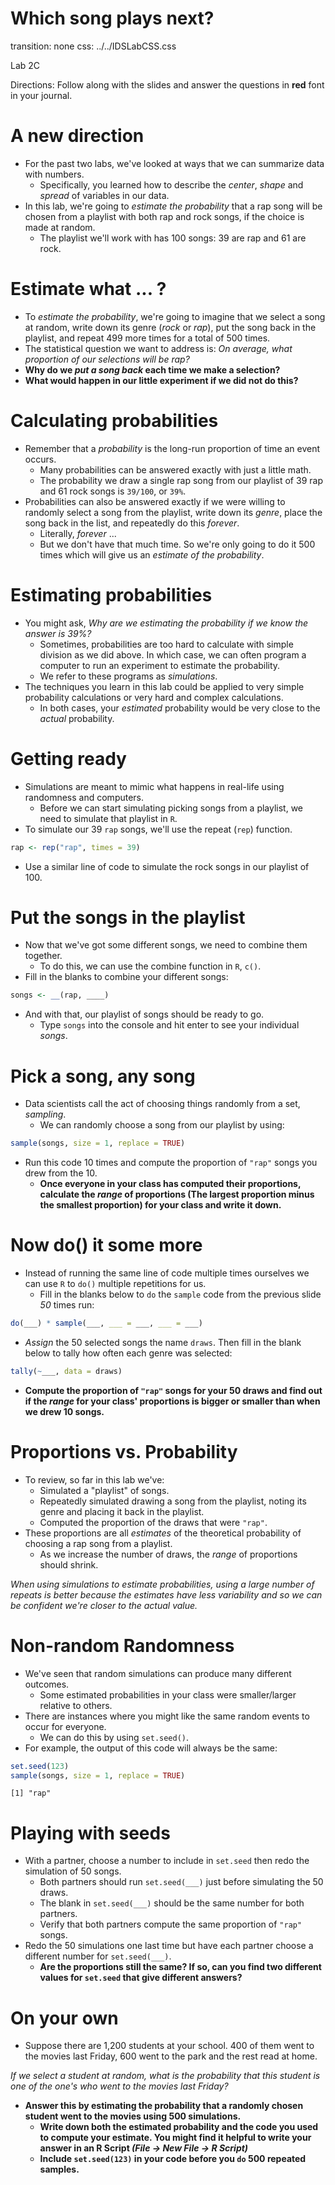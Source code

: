Which song plays next?
===
transition: none
css: ../../IDSLabCSS.css


Lab 2C  

Directions: Follow along with the slides and answer the questions in **red** font in your journal.
 



A new direction
===

- For the past two labs, we've looked at ways that we can summarize data with numbers.
    - Specifically, you learned how to describe the _center_, _shape_ and _spread_ of variables in our data.
- In this lab, we're going to _estimate the probability_ that a rap song will be chosen from a playlist with both rap and rock songs, if the choice is made at random.
    - The playlist we'll work with has 100 songs: 39 are rap and 61 are rock.

Estimate what ... ?
===

- To _estimate the probability_, we're going to imagine that we select a song at random, write down its genre (_rock_ or _rap_), put the song back in the playlist, and repeat 499 more times for a total of 500 times.
- The statistical question we want to address is: _On average, what proportion of our selections will be rap?_
- **Why do we _put a song back_ each time we make a selection?** 
- **What would happen in our little experiment if we did not do this?**  



Calculating probabilities
===

- Remember that a _probability_ is the long-run proportion of time an event occurs.
    - Many probabilities can be answered exactly with just a little math. 
    - The probability we draw a single rap song from our playlist of 39 rap and 61 rock songs is `39/100`, or `39%`.
- Probabilities can also be answered exactly if we were willing to randomly select a song from the playlist, write down its _genre_, place the song back in the list, and repeatedly do this _forever_.
    - Literally, _forever_ ...
    - But we don't have that much time. So we're only going to do it 500 times which will give us an _estimate of the probability_.


Estimating probabilities
===

- You might ask, _Why are we estimating the probability if we know the answer is 39%?_  
    - Sometimes, probabilities are too hard to calculate with simple division as we did above. In which case, we can often program a computer to run an experiment to estimate the probability.
    - We refer to these programs as _simulations_.
- The techniques you learn in this lab could be applied to very simple probability calculations or very hard and complex calculations.
    - In both cases, your _estimated_ probability would be very close to the _actual_ probability.

Getting ready
===

- Simulations are meant to mimic what happens in real-life using randomness and computers.
    - Before we can start simulating picking songs from a playlist, we need to simulate that playlist in `R`.
- To simulate our 39 `rap` songs, we'll use the repeat (`rep`) function.

```r
rap <- rep("rap", times = 39)
```
- Use a similar line of code to simulate the rock songs in our playlist of 100.

Put the songs in the playlist
===

- Now that we've got some different songs, we need to combine them together.
    - To do this, we can use the combine function in `R`, `c()`.
- Fill in the blanks to combine your different songs:

```r
songs <- __(rap, ____)
```
- And with that, our playlist of songs should be ready to go. 
    - Type `songs` into the console and hit enter to see your individual _songs_.


Pick a song, any song
===

- Data scientists call the act of choosing things randomly from a set, _sampling_.
    - We can randomly choose a song from our playlist by using:

```r
sample(songs, size = 1, replace = TRUE)
```

- Run this code 10 times and compute the proportion of `"rap"` songs you drew from the 10.
    - **Once everyone in your class has computed their proportions, calculate the _range_ of proportions (The largest proportion minus the smallest proportion) for your class and write it down.**


Now do() it some more
===

- Instead of running the same line of code multiple times ourselves we can use `R` to `do()` multiple repetitions for us.
    - Fill in the blanks below to `do` the `sample` code from the previous slide _50_ times run:

```r
do(___) * sample(___, ___ = ___, ___ = ___)
```
- _Assign_ the 50 selected songs the name `draws`. Then fill in the blank below to tally how often each genre was selected:

```r
tally(~___, data = draws)
```
- **Compute the proportion of `"rap"` songs for your 50 draws and find out if the _range_ for your class' proportions is bigger or smaller than when we drew 10 songs.**


Proportions vs. Probability
===

- To review, so far in this lab we've:
    - Simulated a "playlist" of songs.
    - Repeatedly simulated drawing a song from the playlist, noting its genre and placing it back in the playlist.
    - Computed the proportion of the draws that were `"rap"`.
- These proportions are all _estimates_ of the theoretical probability of choosing a rap song from a playlist.
    - As we increase the number of draws, the _range_ of proportions should shrink.

_When using simulations to estimate probabilities, using a large number of repeats is better because the estimates have less variability and so we can be confident we're closer to the actual value._

Non-random Randomness
===

- We've seen that random simulations can produce many different outcomes.
    - Some estimated probabilities in your class were smaller/larger relative to others.
- There are instances where you might like the same random events to occur for everyone.
    - We can do this by using `set.seed()`.
- For example, the output of this code will always be the same:

```r
set.seed(123)
sample(songs, size = 1, replace = TRUE)
```

```
[1] "rap"
```


Playing with seeds
=== 

- With a partner, choose a number to include in `set.seed` then redo the simulation of 50 songs. 
    - Both partners should run `set.seed(___)` just before simulating the 50 draws. 
    - The blank in `set.seed(___)` should be the same number for both partners.
    - Verify that both partners compute the same proportion of `"rap"` songs.
- Redo the 50 simulations one last time but have each partner choose a different number for `set.seed(___)`. 
    - **Are the proportions still the same? If so, can you find two different values for `set.seed` that give different answers?**

On your own
===

- Suppose there are 1,200 students at your school. 400 of them went to the movies last Friday, 600 went to the park and the rest read at home.

_If we select a student at random, what is the probability that this student is one of the one's who went to the movies last Friday?_

- **Answer this by estimating the probability that a randomly chosen student went to the movies using 500 simulations.**
    - **Write down both the estimated probability and the code you used to compute your estimate. You might find it helpful to write your answer in an R Script _(File -> New File -> R Script)_**
    - **Include `set.seed(123)` in your code before you `do` 500 repeated samples.**

